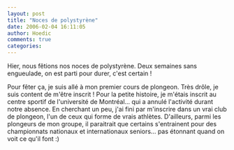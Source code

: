 ```yaml
---
layout: post
title: "Noces de polystyrène"
date: 2006-02-04 16:11:05
author: Hoedic
comments: true
categories: 
---
```



Hier, nous fêtions nos noces de polystyrène. Deux semaines sans engueulade, on est parti pour durer, c'est certain !

Pour fêter ça, je suis allé à mon premier cours de plongeon. Très drôle, je suis content de m'être inscrit ! Pour la petite histoire, je m'étais inscrit au centre sportif de l'université de Montréal... qui a annulé l'activité durant notre absence. En cherchant un peu, j'ai fini par m'inscrire dans un vrai club de plongeon, l'un de ceux qui forme de vrais athlètes. D'ailleurs, parmi les plongeurs de mon groupe, il paraitrait que certains s'entrainent pour des championnats nationaux et internationaux seniors... pas étonnant quand on voit ce qu'il font :)